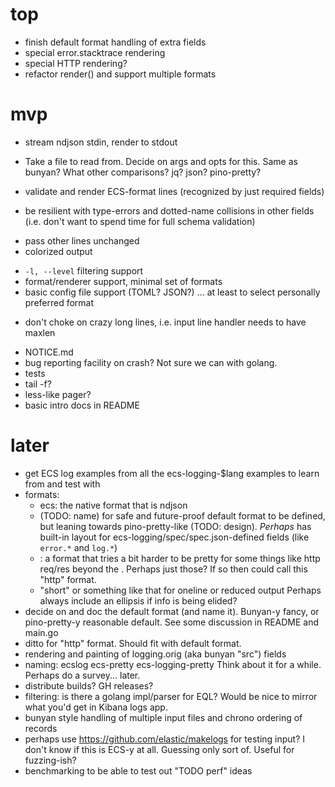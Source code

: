 # top

- finish default format handling of extra fields
- special error.stacktrace rendering
- special HTTP rendering?
- refactor render() and support multiple formats

# mvp

* stream ndjson stdin, render to stdout
- Take a file to read from. Decide on args and opts for this. Same as bunyan?
  What other comparisons? jq? json? pino-pretty?
* validate and render ECS-format lines (recognized by just required fields)
- be resilient with type-errors and dotted-name collisions in other fields
  (i.e. don't want to spend time for full schema validation)
* pass other lines unchanged
* colorized output
- `-l, --level` filtering support
- format/renderer support, minimal set of formats
- basic config file support (TOML? JSON?) ... at least to select personally
  preferred format
* don't choke on crazy long lines, i.e. input line handler needs to have maxlen
- NOTICE.md
- bug reporting facility on crash? Not sure we can with golang.
- tests
- tail -f?
- less-like pager?
- basic intro docs in README

# later

- get ECS log examples from all the ecs-logging-$lang examples to learn from
  and test with
- formats:
    - ecs: the native format that is ndjson
    - <default> (TODO: name) for safe and future-proof default format
      to be defined, but leaning towards pino-pretty-like (TODO: design).
      *Perhaps* has built-in layout for ecs-logging/spec/spec.json-defined
      fields (like `error.*` and `log.*`)
    - <???>: a format that tries a bit harder to be pretty for some things
      like http req/res beyond the <default>. Perhaps just those? If so
      then could call this "http" format.
    - "short" or something like that for oneline or reduced output
      Perhaps always include an ellipsis if info is being elided?
- decide on and doc the default format (and name it). Bunyan-y fancy, or
  pino-pretty-y reasonable default. See some discussion in README and main.go
- ditto for "http" format. Should fit with default format.
- rendering and painting of logging.orig (aka bunyan "src") fields
- naming:
    ecslog
    ecs-pretty
    ecs-logging-pretty
  Think about it for a while. Perhaps do a survey... later.
- distribute builds? GH releases?
- filtering: is there a golang impl/parser for EQL? Would be nice to mirror
  what you'd get in Kibana logs app.
- bunyan style handling of multiple input files and chrono ordering
  of records
- perhaps use https://github.com/elastic/makelogs for testing input?
  I don't know if this is ECS-y at all. Guessing only sort of. Useful
  for fuzzing-ish?
- benchmarking to be able to test out "TODO perf" ideas

